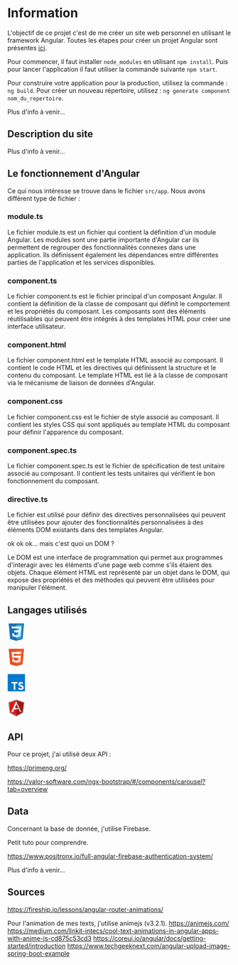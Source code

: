 # Information

L'objectif de ce projet c'est de me créer un site web personnel en utilisant le framework Angular.
Toutes les étapes pour créer un projet Angular sont présentes [ici](https://angular.io/guide/setup-local).

Pour commencer, il faut installer `node_modules` en utilisant `npm install`. Puis pour lancer l'application il faut utiliser la commande suivante `npm start`.

Pour construire votre application pour la production, utilisez la commande : `ng build`.
Pour créer un nouveau répertoire, utilisez : `ng generate component nom_du_repertoire`.

Plus d'info à venir...

## Description du site

Plus d'info à venir...

## Le fonctionnement d'Angular 

Ce qui nous intéresse se trouve dans le fichier `src/app`. Nous avons différent type de fichier :     

### module.ts
Le fichier module.ts est un fichier qui contient la définition d'un module Angular. Les modules sont une partie importante d'Angular car ils permettent de regrouper des fonctionnalités connexes dans une application. Ils définissent également les dépendances entre différentes parties de l'application et les services disponibles.

### component.ts
Le fichier component.ts est le fichier principal d'un composant Angular. Il contient la définition de la classe de composant qui définit le comportement et les propriétés du composant. Les composants sont des éléments réutilisables qui peuvent être intégrés à des templates HTML pour créer une interface utilisateur.

### component.html
Le fichier component.html est le template HTML associé au composant. Il contient le code HTML et les directives qui définissent la structure et le contenu du composant. Le template HTML est lié à la classe de composant via le mécanisme de liaison de données d'Angular.

### component.css
Le fichier component.css est le fichier de style associé au composant. Il contient les styles CSS qui sont appliqués au template HTML du composant pour définir l'apparence du composant.

### component.spec.ts
Le fichier component.spec.ts est le fichier de spécification de test unitaire associé au composant. Il contient les tests unitaires qui vérifient le bon fonctionnement du composant.

### directive.ts
Le fichier est utilisé pour définir des directives personnalisées qui peuvent être utilisées pour ajouter des fonctionnalités personnalisées à des éléments DOM existants dans des templates Angular.

ok ok ok... mais c'est quoi un DOM ?

Le DOM est une interface de programmation qui permet aux programmes d'interagir avec les éléments d'une page web comme s'ils étaient des objets. Chaque élément HTML est représenté par un objet dans le DOM, qui expose des propriétés et des méthodes qui peuvent être utilisées pour manipuler l'élément.

## Langages utilisés 

<img src="https://github.com/devicons/devicon/blob/master/icons/css3/css3-original.svg"  title="CSS3" alt="CSS" width="40" height="40"/>&nbsp;

<img src="https://github.com/devicons/devicon/blob/master/icons/html5/html5-original.svg" title="HTML5" alt="HTML" width="40" height="40"/>&nbsp;

<img src="https://github.com/devicons/devicon/blob/master/icons/typescript/typescript-original.svg" title="TypeScript" alt="TypeScript" width="40" height="40"/>&nbsp;

<img src="https://github.com/devicons/devicon/blob/master/icons/angularjs/angularjs-original.svg" title="TypeScript" alt="TypeScript" width="40" height="40"/>&nbsp;

## API 

Pour ce projet, j'ai utilisé deux API :

https://primeng.org/

https://valor-software.com/ngx-bootstrap/#/components/carousel?tab=overview

## Data

Concernant la base de donnée, j'utilise Firebase.

Petit tuto pour comprendre.

https://www.positronx.io/full-angular-firebase-authentication-system/

Plus d'info à venir...

## Sources 

https://fireship.io/lessons/angular-router-animations/

Pour l'animation de mes texts, j'utilise animejs (v3.2.1).
https://animejs.com/
https://medium.com/linkit-intecs/cool-text-animations-in-angular-apps-with-anime-js-cd875c53cd3
https://coreui.io/angular/docs/getting-started/introduction
https://www.techgeeknext.com/angular-upload-image-spring-boot-example
